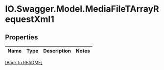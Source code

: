 # IO.Swagger.Model.MediaFileTArrayRequestXml1
## Properties

Name | Type | Description | Notes
------------ | ------------- | ------------- | -------------

 [[Back to README]](../README.md)

